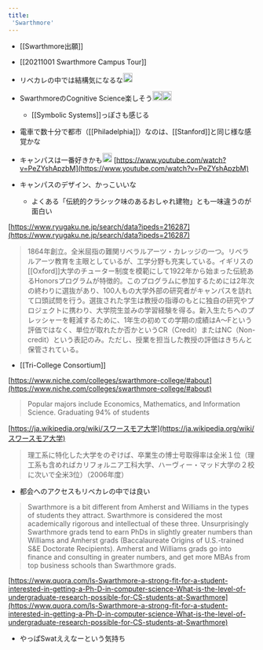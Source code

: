 ```yaml
---
title:
 'Swarthmore'
---
```


- [[Swarthmore出願]]

- [[20211001 Swarthmore Campus Tour]]

- リベカレの中では結構気になるな<img src='https://scrapbox.io/api/pages/blu3mo-public/blu3mo/icon' alt='blu3mo.icon' height="19.5"/>

- SwarthmoreのCognitive Science楽しそう<img src='https://scrapbox.io/api/pages/blu3mo-public/blu3mo/icon' alt='blu3mo.icon' height="19.5"/><img src='https://scrapbox.io/api/pages/blu3mo-public/blu3mo/icon' alt='blu3mo.icon' height="19.5"/>
    - [[Symbolic Systems]]っぽさも感じる

- 電車で数十分で都市（[[Philadelphia]]）なのは、[[Stanford]]と同じ様な感覚かな

- キャンパスは一番好きかも<img src='https://scrapbox.io/api/pages/blu3mo-public/blu3mo/icon' alt='blu3mo.icon' height="19.5"/>
[https://www.youtube.com/watch?v=PeZYshApzbM](https://www.youtube.com/watch?v=PeZYshApzbM)
- キャンパスのデザイン、かっこいいな
    - よくある「伝統的クラシック味のあるおしゃれ建物」とも一味違うのが面白い

[https://www.ryugaku.ne.jp/search/data?ipeds=216287](https://www.ryugaku.ne.jp/search/data?ipeds=216287)
> 1864年創立。全米屈指の難関リベラルアーツ・カレッジの一つ。リベラルアーツ教育を主眼としているが、工学分野も充実している。イギリスの[[Oxford]]大学のチューター制度を模範にして1922年から始まった伝統あるHonorsプログラムが特徴的。このプログラムに参加するためには2年次の終わりに選抜があり、100人もの大学外部の研究者がキャンパスを訪れて口頭試問を行う。選抜された学生は教授の指導のもとに独自の研究やプロジェクトに携わり、大学院生並みの学習経験を得る。新入生たちへのプレッシャーを軽減するために、1年生の初めての学期の成績はA～Fという評価ではなく、単位が取れたか否かというCR（Credit）またはNC（Non-credit）という表記のみ。ただし、授業を担当した教授の評価はきちんと保管されている。

- [[Tri-College Consortium]]

[https://www.niche.com/colleges/swarthmore-college/#about](https://www.niche.com/colleges/swarthmore-college/#about)
> Popular majors include Economics, Mathematics, and Information Science. Graduating 94% of students

[https://ja.wikipedia.org/wiki/スワースモア大学](https://ja.wikipedia.org/wiki/スワースモア大学)
> 理工系に特化した大学をのぞけば、卒業生の博士号取得率は全米１位（理工系も含めればカリフォルニア工科大学、ハーヴィー・マッド大学の２校に次いで全米3位）（2006年度）

- 都会へのアクセスもリベカレの中では良い

> Swarthmore is a bit different from Amherst and Williams in the types of students they attract. Swarthmore is considered the most academically rigorous and intellectual of these three. Unsurprisingly Swarthmore grads tend to earn PhDs in slightly greater numbers than Williams and Amherst grads (Baccalaureate Origins of U.S.-trained S&E Doctorate Recipients). Amherst and Williams grads go into finance and consulting in greater numbers, and get more MBAs from top business schools than Swarthmore grads.

[https://www.quora.com/Is-Swarthmore-a-strong-fit-for-a-student-interested-in-getting-a-Ph-D-in-computer-science-What-is-the-level-of-undergraduate-research-possible-for-CS-students-at-Swarthmore](https://www.quora.com/Is-Swarthmore-a-strong-fit-for-a-student-interested-in-getting-a-Ph-D-in-computer-science-What-is-the-level-of-undergraduate-research-possible-for-CS-students-at-Swarthmore)
- やっぱSwatええなーという気持ち
